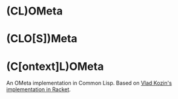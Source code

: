 (CL)OMeta
=======
(CLO[S])Meta
============
(C[ontext]L)OMeta
=================

An OMeta implementation in Common Lisp. Based on [Vlad Kozin's implementation in Racket](https://github.com/vkz/ometa-racket).
